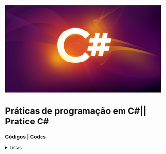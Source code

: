 <!---xbannerx-->
<p align="center">
  <img src="https://github.com/thiagovasconcelos1/CSharp/blob/2d59a084d9b745f17dbc61b6a8bbb5eccaa57a49/Asset/csharppp.jfif" alt="wpp" tittle="wpp">

<!--xAboutx-->
<h1 align="leftr">Práticas de programação em C#|| Pratice C#</h1> 
 

                                                       
</p>
                                                                                                                                                                                                    
 <!--xsummaryx-->                                                                                                                                 
<h3> Códigos | Codes </h3>
 <!--Listas-->                                                
 <details>                                        
   <div>
    <h4>Lista #1 - 10 questões| List #1</h4>
    <a href="https://github.com/thiagovasconcelos1/CSharp/tree/main/Lista%201/ListaCSharp">Selecione um item para executar a questão | select one to exe the item </a><br/>
  </div> 
  <summary><span>Listas</span></summary>  
  <p></p>
</details>
